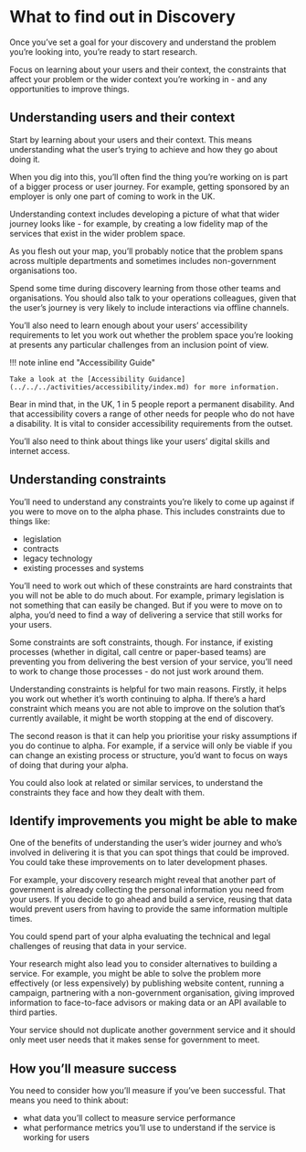 # What to find out in Discovery

Once you’ve set a goal for your discovery and understand the problem you’re looking into, you’re ready to start 
research.

Focus on learning about your users and their context, the constraints that affect your problem or the wider context 
you’re working in - and any opportunities to improve things.

## Understanding users and their context

Start by learning about your users and their context. This means understanding what the user’s trying to achieve and how 
they go about doing it.

When you dig into this, you’ll often find the thing you’re working on is part of a bigger process or user journey. For 
example, getting sponsored by an employer is only one part of coming to work in the UK.

Understanding context includes developing a picture of what that wider journey looks like - for example, by creating a 
low fidelity map of the services that exist in the wider problem space.

As you flesh out your map, you’ll probably notice that the problem spans across multiple departments and sometimes 
includes non-government organisations too.

Spend some time during discovery learning from those other teams and organisations. You should also talk to your 
operations colleagues, given that the user’s journey is very likely to include interactions via offline channels.

You’ll also need to learn enough about your users’ accessibility requirements to let you work out whether the problem 
space you’re looking at presents any particular challenges from an inclusion point of view.

!!! note inline end "Accessibility Guide"

    Take a look at the [Accessibility Guidance](../../../activities/accessibility/index.md) for more information.

Bear in mind that, in the UK, 1 in 5 people report a permanent disability. And that accessibility covers a range of 
other needs for people who do not have a disability. It is vital to consider accessibility requirements from the outset.

You’ll also need to think about things like your users’ digital skills and internet access.

## Understanding constraints

You’ll need to understand any constraints you’re likely to come up against if you were to move on to the alpha phase. 
This includes constraints due to things like:

* legislation
* contracts
* legacy technology
* existing processes and systems

You’ll need to work out which of these constraints are hard constraints that you will not be able to do much about. For 
example, primary legislation is not something that can easily be changed. But if you were to move on to alpha, you’d 
need to find a way of delivering a service that still works for your users.

Some constraints are soft constraints, though. For instance, if existing processes (whether in digital, call centre or 
paper-based teams) are preventing you from delivering the best version of your service, you’ll need to work to change 
those processes - do not just work around them.

Understanding constraints is helpful for two main reasons. Firstly, it helps you work out whether it’s worth continuing 
to alpha. If there’s a hard constraint which means you are not able to improve on the solution that’s currently 
available, it might be worth stopping at the end of discovery.

The second reason is that it can help you prioritise your risky assumptions if you do continue to alpha. For example, if 
a service will only be viable if you can change an existing process or structure, you’d want to focus on ways of doing 
that during your alpha.

You could also look at related or similar services, to understand the constraints they face and how they dealt with 
them.

## Identify improvements you might be able to make

One of the benefits of understanding the user’s wider journey and who’s involved in delivering it is that you can spot 
things that could be improved. You could take these improvements on to later development phases.

For example, your discovery research might reveal that another part of government is already collecting the personal 
information you need from your users. If you decide to go ahead and build a service, reusing that data would prevent 
users from having to provide the same information multiple times.

You could spend part of your alpha evaluating the technical and legal challenges of reusing that data in your service.

Your research might also lead you to consider alternatives to building a service. For example, you might be able to 
solve the problem more effectively (or less expensively) by publishing website content, running a campaign, partnering 
with a non-government organisation, giving improved information to face-to-face advisors or making data or an API 
available to third parties.

Your service should not duplicate another government service and it should only meet user needs that it makes sense for 
government to meet.

## How you’ll measure success

You need to consider how you’ll measure if you’ve been successful. That means you need to think about:

* what data you’ll collect to measure service performance
* what performance metrics you’ll use to understand if the service is working for users
